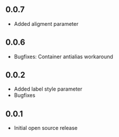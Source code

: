 ## 0.0.7
* Added aligment parameter

## 0.0.6
* Bugfixes: Container antialias workaround

## 0.0.2
* Added label style parameter
* Bugfixes

## 0.0.1
* Initial open source release
